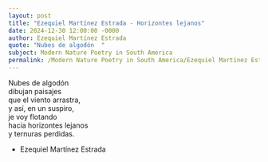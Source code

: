 ```yaml
---
layout: post
title: "Ezequiel Martínez Estrada - Horizontes lejanos"
date: 2024-12-30 12:00:00 -0000
author: Ezequiel Martínez Estrada
quote: "Nubes de algodón  "
subject: Modern Nature Poetry in South America
permalink: /Modern Nature Poetry in South America/Ezequiel Martínez Estrada/Ezequiel Martínez Estrada - Horizontes lejanos
---
```


Nubes de algodón  
dibujan paisajes  
que el viento arrastra,  
y así, en un suspiro,  
je voy flotando  
hacia horizontes lejanos  
y ternuras perdidas.

- Ezequiel Martínez Estrada
